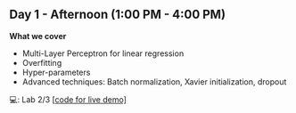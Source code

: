 ## Day 1 - Afternoon (1:00 PM - 4:00 PM)

**What we cover**
* Multi-Layer Perceptron for linear regression
* Overfitting
* Hyper-parameters
* Advanced techniques: Batch normalization, Xavier initialization, dropout

:computer:: Lab 2/3 [[code for live demo]](https://github.com/isaacyeSN/SS2021/blob/main/Day1PM/SS21_lab2.ipynb)
